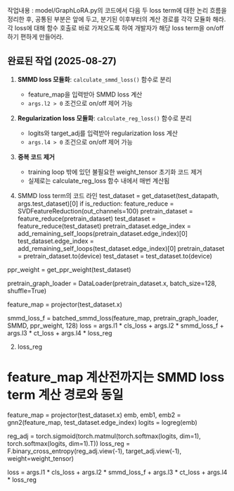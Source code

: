 작업내용 : model/GraphLoRA.py의 코드에서 다음 두 loss term에 대한 논리 흐름을 정리한 후, 공통된 부분은 앞에 두고, 분기된 이후부터의 계산 경로를 각각 모듈화 해라.
각 loss에 대해 함수 호출로 바로 가져오도록 하여 개발자가 해당 loss term을 on/off 하기 편하게 만들어라.

## 완료된 작업 (2025-08-27)
1. **SMMD loss 모듈화**: `calculate_smmd_loss()` 함수로 분리
   - feature_map을 입력받아 SMMD loss 계산
   - `args.l2 > 0` 조건으로 on/off 제어 가능

2. **Regularization loss 모듈화**: `calculate_reg_loss()` 함수로 분리  
   - logits와 target_adj를 입력받아 regularization loss 계산
   - `args.l4 > 0` 조건으로 on/off 제어 가능

3. **중복 코드 제거**
   - training loop 밖에 있던 불필요한 weight_tensor 초기화 코드 제거
   - 실제로는 calculate_reg_loss 함수 내에서 매번 계산됨

1. SMMD loss term의 코드 라인
test_dataset = get_dataset(test_datapath, args.test_dataset)[0]
if is_reduction:
    feature_reduce = SVDFeatureReduction(out_channels=100)
    pretrain_dataset = feature_reduce(pretrain_dataset)
    test_dataset = feature_reduce(test_dataset)
pretrain_dataset.edge_index = add_remaining_self_loops(pretrain_dataset.edge_index)[0]
test_dataset.edge_index = add_remaining_self_loops(test_dataset.edge_index)[0]
pretrain_dataset = pretrain_dataset.to(device)
test_dataset = test_dataset.to(device)

ppr_weight = get_ppr_weight(test_dataset)

pretrain_graph_loader = DataLoader(pretrain_dataset.x, batch_size=128, shuffle=True)

feature_map = projector(test_dataset.x)

smmd_loss_f = batched_smmd_loss(feature_map, pretrain_graph_loader, SMMD, ppr_weight, 128)
loss = args.l1 * cls_loss + args.l2 * smmd_loss_f +  args.l3 * ct_loss + args.l4 * loss_reg

2. loss_reg
# feature_map 계산전까지는 SMMD loss term 계산 경로와 동일
feature_map = projector(test_dataset.x)
emb, emb1, emb2 = gnn2(feature_map, test_dataset.edge_index)
logits = logreg(emb)

reg_adj = torch.sigmoid(torch.matmul(torch.softmax(logits, dim=1), torch.softmax(logits, dim=1).T))
loss_reg = F.binary_cross_entropy(reg_adj.view(-1), target_adj.view(-1), weight=weight_tensor)

loss = args.l1 * cls_loss + args.l2 * smmd_loss_f +  args.l3 * ct_loss + args.l4 * loss_reg



<!-- 참고용: 

| Dataset | Nodes | Edges | Classes | Features |
|:---|---:|---:|---:|---:|
| Cora | 2,708 | 10,556 | 7 | 1,433 |
| CiteSeer | 3,327 | 9,104 | 6 | 3,703 |
| PubMed | 19,717 | 88,648 | 3 | 500 |
| Computers | 13,752 | 491,722 | 10 | 767 |
| Photo | 7,650 | 238,162 | 8 | 745 |
||
| Cornell | 183 | 295 | 5 | 1,703 |
| Texas | 183 | 309 | 5 | 1,703 |
| Wisconsin | 251 | 499 | 5 | 1,703 | 
| Chameleon | 2,277 | 36,051 | 5 | 2,325 |
| Squirrel | 5,201 | 216,933 | 5 | 2,089 | 
| Actor | 7,600 | 29,926 | 5 | 932 | -->
